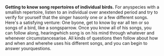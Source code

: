**Getting to know song repertoires of individual birds.** For anyspecies with a smallish repertoire, listen to an individual over anextended period and try to verify for yourself that the singer hasonly one or a few different songs. Here's a satisfying venture: One byone, get to know by ear all ten or so songs of a bird, like a songsparrow. Once you know all of his songs, you can follow along, hearingwhich song is on his mind through whatever and whenever circumstancesarise. All kinds of questions then follow about how and when and wherehe uses his different songs, and you can begin to answer yourquestions.
